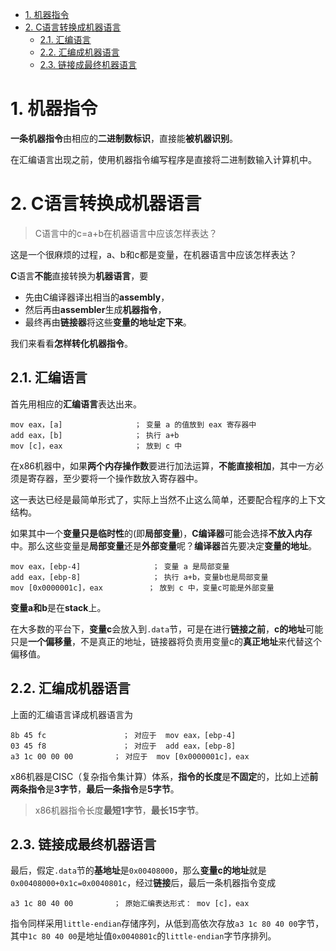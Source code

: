 
<!-- @import "[TOC]" {cmd="toc" depthFrom=1 depthTo=6 orderedList=false} -->

<!-- code_chunk_output -->

- [1. 机器指令](#1-机器指令)
- [2. C语言转换成机器语言](#2-c语言转换成机器语言)
  - [2.1. 汇编语言](#21-汇编语言)
  - [2.2. 汇编成机器语言](#22-汇编成机器语言)
  - [2.3. 链接成最终机器语言](#23-链接成最终机器语言)

<!-- /code_chunk_output -->

# 1. 机器指令

**一条机器指令**由相应的**二进制数标识**，直接能**被机器识别**。

在汇编语言出现之前，使用机器指令编写程序是直接将二进制数输入计算机中。

# 2. C语言转换成机器语言

>C语言中的c=a+b在机器语言中应该怎样表达？

这是一个很麻烦的过程，a、b和c都是变量，在机器语言中应该怎样表达？

**C**语言**不能**直接转换为**机器语言**，要

- 先由C编译器译出相当的**assembly**，
- 然后再由**assembler**生成**机器指令**，
- 最终再由**链接器**将这些**变量的地址定下来**。

我们来看看**怎样转化机器指令**。

## 2.1. 汇编语言

首先用相应的**汇编语言**表达出来。

```
mov eax，[a]                ； 变量 a 的值放到 eax 寄存器中
add eax，[b]                ； 执行 a+b
mov [c]，eax                ； 放到 c 中
```

在x86机器中，如果**两个内存操作数**要进行加法运算，**不能直接相加**，其中一方必须是寄存器，至少要将一个操作数放入寄存器中。

这一表达已经是最简单形式了，实际上当然不止这么简单，还要配合程序的上下文结构。

如果其中一个**变量只是临时性**的(即**局部变量**)，**C编译器**可能会选择**不放入内存**中。那么这些变量是**局部变量**还是**外部变量**呢？**编译器**首先要决定**变量的地址**。

```
mov eax，[ebp-4]                ； 变量 a 是局部变量
add eax，[ebp-8]                ； 执行 a+b，变量b也是局部变量
mov [0x0000001c]，eax          ； 放到 c 中，变量c可能是外部变量
```

**变量a和b**是在**stack**上。

在大多数的平台下，**变量c**会放入到`.data`节，可是在进行**链接之前**，**c的地址**可能只是**一个偏移量**，不是真正的地址，链接器将负责用变量c的**真正地址**来代替这个偏移值。

## 2.2. 汇编成机器语言

上面的汇编语言译成机器语言为

```
8b 45 fc                 ； 对应于  mov eax，[ebp-4]
03 45 f8                 ； 对应于  add eax，[ebp-8]
a3 1c 00 00 00         ； 对应于  mov [0x0000001c]，eax
```

x86机器是CISC（复杂指令集计算）体系，**指令的长度**是**不固定**的，比如上述**前两条指令**是**3字节**，**最后一条指令**是**5字节**。

> x86机器指令长度**最短1字节**，**最长15字节**。

## 2.3. 链接成最终机器语言

最后，假定`.data`节的**基地址**是`0x00408000`，那么**变量c的地址**就是`0x00408000+0x1c=0x0040801c`，经过**链接**后，最后一条机器指令变成

```
a3 1c 80 40 00         ； 原始汇编表达形式： mov [c]，eax
```

指令同样采用`little-endian`存储序列，从低到高依次存放`a3 1c 80 40 00`字节，其中`1c 80 40 00`是地址值`0x0040801c`的`little-endian`字节序排列。